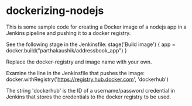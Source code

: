 # dockerizing-nodejs
This is some sample code for creating a Docker image of a nodejs app in a Jenkins pipeline and pushing it to a docker registry.

See the following stage in the Jenkinsfile:
    stage('Build image') {
            app = docker.build("parthakaushik/addressbook_app")
    }

Replace the docker-registry and image name with your own.

Examine the line in the Jenkinsfile that pushes the image:
    docker.withRegistry('https://registry.hub.docker.com', 'dockerhub')

The string 'dockerhub' is the ID of a username/password credential in Jenkins that stores the credentials to the docker registry to be used.
